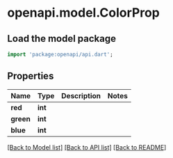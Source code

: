 # openapi.model.ColorProp

## Load the model package
```dart
import 'package:openapi/api.dart';
```

## Properties
Name | Type | Description | Notes
------------ | ------------- | ------------- | -------------
**red** | **int** |  | 
**green** | **int** |  | 
**blue** | **int** |  | 

[[Back to Model list]](../README.md#documentation-for-models) [[Back to API list]](../README.md#documentation-for-api-endpoints) [[Back to README]](../README.md)


